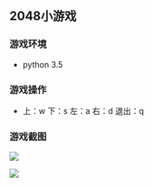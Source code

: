 ## 2048小游戏

### 游戏环境
+ python 3.5

### 游戏操作
+ 上：w 下：s 左：a 右：d 退出：q

### 游戏截图

![](https://github.com/goodstuden/python/blob/master/2048/2048.png)

![](https://github.com/goodstuden/python/blob/master/2048/2048over.png)
